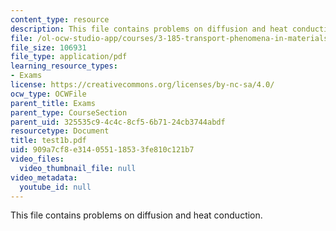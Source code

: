 ```yaml
---
content_type: resource
description: This file contains problems on diffusion and heat conduction.
file: /ol-ocw-studio-app/courses/3-185-transport-phenomena-in-materials-engineering-fall-2003/909a7cf8e314055118533fe810c121b7_test1b.pdf
file_size: 106931
file_type: application/pdf
learning_resource_types:
- Exams
license: https://creativecommons.org/licenses/by-nc-sa/4.0/
ocw_type: OCWFile
parent_title: Exams
parent_type: CourseSection
parent_uid: 325535c9-4c4c-8cf5-6b71-24cb3744abdf
resourcetype: Document
title: test1b.pdf
uid: 909a7cf8-e314-0551-1853-3fe810c121b7
video_files:
  video_thumbnail_file: null
video_metadata:
  youtube_id: null
---
```

This file contains problems on diffusion and heat conduction.